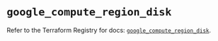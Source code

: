 # `google_compute_region_disk`

Refer to the Terraform Registry for docs: [`google_compute_region_disk`](https://registry.terraform.io/providers/hashicorp/google/5.21.0/docs/resources/compute_region_disk).
